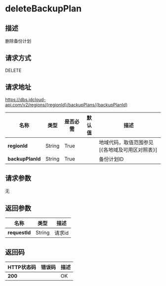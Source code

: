 # deleteBackupPlan


## 描述
删除备份计划

## 请求方式
DELETE

## 请求地址
https://dbs.jdcloud-api.com/v2/regions/{regionId}/backupPlans/{backupPlanId}

|名称|类型|是否必需|默认值|描述|
|---|---|---|---|---|
|**regionId**|String|True| |地域代码，取值范围参见[《各地域及可用区对照表》]|
|**backupPlanId**|String|True| |备份计划ID|

## 请求参数
无


## 返回参数
|名称|类型|描述|
|---|---|---|
|**requestId**|String|请求id|


## 返回码
|HTTP状态码|错误码|描述|
|---|---|---|
|**200**||OK|
